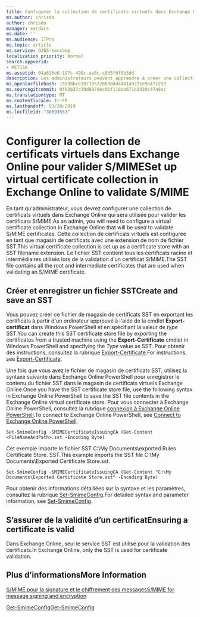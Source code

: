 ```yaml
---
title: Configurer la collection de certificats virtuels dans Exchange Online pour valider S/MIME
ms.author: chrisda
author: chrisda
manager: serdars
ms.date: ''
ms.audience: ITPro
ms.topic: article
ms.service: O365-seccomp
localization_priority: Normal
search.appverid:
- MET150
ms.assetid: 04a616e6-197c-490c-ae8c-c8d5f0f0b3dd
description: Les administrateurs peuvent apprendre à créer une collection de certificats virtuels qui sera utilisée pour valider les certificats S/MIME dans Exchange Online.
ms.openlocfilehash: 15998bce1971952286d8dd4401a92f1e9e47c25d
ms.sourcegitcommit: 0f93b37c39d807dec91f118aa671a3430c47a9ac
ms.translationtype: MT
ms.contentlocale: fr-FR
ms.lasthandoff: 03/20/2019
ms.locfileid: "30693553"
---
```

# <a name="set-up-virtual-certificate-collection-in-exchange-online-to-validate-smime"></a><span data-ttu-id="278de-103">Configurer la collection de certificats virtuels dans Exchange Online pour valider S/MIME</span><span class="sxs-lookup"><span data-stu-id="278de-103">Set up virtual certificate collection in Exchange Online to validate S/MIME</span></span>

<span data-ttu-id="278de-104">En tant qu'administrateur, vous devrez configurer une collection de certificats virtuels dans Exchange Online qui sera utilisée pour valider les certificats S/MIME.</span><span class="sxs-lookup"><span data-stu-id="278de-104">As an admin, you will need to configure a virtual certificate collection in Exchange Online that will be used to validate S/MIME certificates.</span></span> <span data-ttu-id="278de-105">Cette collection de certificats virtuels est configurée en tant que magasin de certificats avec une extension de nom de fichier SST.</span><span class="sxs-lookup"><span data-stu-id="278de-105">This virtual certificate collection is set up as a certificate store with an SST filename extension.</span></span> <span data-ttu-id="278de-106">Le fichier SST contient tous les certificats racine et intermédiaires utilisés lors de la validation d’un certificat S/MIME.</span><span class="sxs-lookup"><span data-stu-id="278de-106">The SST file contains all the root and intermediate certificates that are used when validating an S/MIME certificate.</span></span>

## <a name="create-and-save-an-sst"></a><span data-ttu-id="278de-107">Créer et enregistrer un fichier SST</span><span class="sxs-lookup"><span data-stu-id="278de-107">Create and save an SST</span></span>

<span data-ttu-id="278de-108">Vous pouvez créer ce fichier de magasin de certificats SST en exportant les certificats à partir d'un ordinateur approuvé à l'aide de la cmdlet **Export-certificat** dans Windows PowerShell et en spécifiant la valeur de _type_ SST.</span><span class="sxs-lookup"><span data-stu-id="278de-108">You can create this SST certificate store file by exporting the certificates from a trusted machine using the **Export-Certificate** cmdlet in Windows PowerShell and specifying the _Type_ value as SST.</span></span> <span data-ttu-id="278de-109">Pour obtenir des instructions, consultez la rubrique [Export-Certificate](https://docs.microsoft.com/powershell/module/pkiclient/export-certificate).</span><span class="sxs-lookup"><span data-stu-id="278de-109">For instructions, see [Export-Certificate](https://docs.microsoft.com/powershell/module/pkiclient/export-certificate).</span></span>

<span data-ttu-id="278de-110">Une fois que vous avez le fichier de magasin de certificats SST, utilisez la syntaxe suivante dans Exchange Online PowerShell pour enregistrer le contenu du fichier SST dans le magasin de certificats virtuels Exchange Online.</span><span class="sxs-lookup"><span data-stu-id="278de-110">Once you have the SST certificate store file, use the following syntax in Exchange Online PowerShell to save the SST file contents in the Exchange Online virtual certificate store.</span></span> <span data-ttu-id="278de-111">Pour vous connecter à Exchange Online PowerShell, consultez la rubrique [connexion à Exchange Online PowerShell](https://go.microsoft.com/fwlink/p/?linkid=396554).</span><span class="sxs-lookup"><span data-stu-id="278de-111">To connect to Exchange Online PowerShell, see [Connect to Exchange Online PowerShell](https://go.microsoft.com/fwlink/p/?linkid=396554).</span></span>

```
Set-SmimeConfig -SMIMECertificateIssuingCA (Get-Content <FileNameAndPath>.sst -Encoding Byte)
```

<span data-ttu-id="278de-112">Cet exemple importe le fichier SST C:\My Documents\exported Rules Certificate Store. SST.</span><span class="sxs-lookup"><span data-stu-id="278de-112">This example imports the SST file C:\My Documents\Exported Certificate Store.sst.</span></span>

```
Set-SmimeConfig -SMIMECertificateIssuingCA (Get-Content "C:\My Documents\Exported Certificate Store.sst" -Encoding Byte)
```

<span data-ttu-id="278de-113">Pour obtenir des informations détaillées sur la syntaxe et les paramètres, consultez la rubrique [Set-SmimeConfig](https://docs.microsoft.com/en-us/powershell/module/exchange/encryption-and-certificates/set-smimeconfig).</span><span class="sxs-lookup"><span data-stu-id="278de-113">For detailed syntax and parameter information, see [Set-SmimeConfig](https://docs.microsoft.com/en-us/powershell/module/exchange/encryption-and-certificates/set-smimeconfig).</span></span>

## <a name="ensuring-a-certificate-is-valid"></a><span data-ttu-id="278de-114">S’assurer de la validité d’un certificat</span><span class="sxs-lookup"><span data-stu-id="278de-114">Ensuring a certificate is valid</span></span>

<span data-ttu-id="278de-115">Dans Exchange Online, seul le service SST est utilisé pour la validation des certificats.</span><span class="sxs-lookup"><span data-stu-id="278de-115">In Exchange Online, only the SST is used for certificate validation.</span></span>

## <a name="more-information"></a><span data-ttu-id="278de-116">Plus d’informations</span><span class="sxs-lookup"><span data-stu-id="278de-116">More Information</span></span>

[<span data-ttu-id="278de-117">S/MIME pour la signature et le chiffrement des messages</span><span class="sxs-lookup"><span data-stu-id="278de-117">S/MIME for message signing and encryption</span></span>](s-mime-for-message-signing-and-encryption.md)

[<span data-ttu-id="278de-118">Get-SmimeConfig</span><span class="sxs-lookup"><span data-stu-id="278de-118">Get-SmimeConfig</span></span>](http://technet.microsoft.com/library/4b29fa89-0840-4fe9-8885-019fcef2e02b.aspx)
